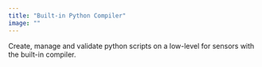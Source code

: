 ```yaml
---
title: "Built-in Python Compiler"
image: ""
---
```


Create, manage and validate python scripts on a low-level for sensors with the built-in compiler. 
